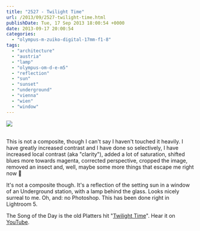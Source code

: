 ```yaml
---
title: "2527 - Twilight Time"
url: /2013/09/2527-twilight-time.html
publishDate: Tue, 17 Sep 2013 18:00:54 +0000
date: 2013-09-17 20:00:54
categories: 
  - "olympus-m-zuiko-digital-17mm-f1-8"
tags: 
  - "architecture"
  - "austria"
  - "lamp"
  - "olympus-om-d-e-m5"
  - "reflection"
  - "sun"
  - "sunset"
  - "underground"
  - "vienna"
  - "wien"
  - "window"
---
```

<div class="container">
<div class="center"><a target="_blank" href="https://d25zfm9zpd7gm5.cloudfront.net/1200x1200/2013/20130909_183133_lr-2.jpg"><img src="https://d25zfm9zpd7gm5.cloudfront.net/0600x0600/2013/20130909_183133_lr-2.jpg" /></a></div>
</div>
<br />

This is not a composite, though I can't say I haven't touched it heavily. I have greatly increased contrast and I have done so selectively, I have increased local contrast (aka "clarity"), added a lot of saturation, shifted blues more towards magenta, corrected perspective, cropped the image, removed an insect and, well, maybe some more things that escape me right now 🙂

 It's not a composite though. It's a reflection of the setting sun in a window of an Underground station, with a lamp behind the glass. Looks nicely surreal to me. Oh, and: no Photoshop. This has been done right in Lightroom 5.

The Song of the Day is the old Platters hit "<a href="http://www.lyricsmode.com/lyrics/t/the_platters/twilight_time.html" target="_blank">Twilight Time</a>". Hear it on <a href="http://www.youtube.com/watch?v=wvRe_pt9XHo" target="_blank">YouTube</a>.
